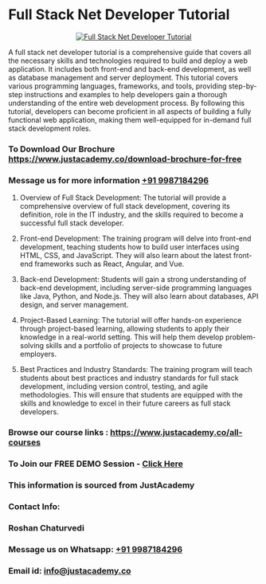 # Full Stack Net Developer Tutorial

<p align="center">
  <a href="https://justacademy.co/program-detail/full-stack-web-development">
    <img src="https://justacademy.co/storage2/program_images/1704700371.webp" alt="Full Stack Net Developer Tutorial">
  </a>
</p>


A full stack net developer tutorial is a comprehensive guide that covers all the necessary skills and technologies required to build and deploy a web application. It includes both front-end and back-end development, as well as database management and server deployment. This tutorial covers various programming languages, frameworks, and tools, providing step-by-step instructions and examples to help developers gain a thorough understanding of the entire web development process. By following this tutorial, developers can become proficient in all aspects of building a fully functional web application, making them well-equipped for in-demand full stack development roles. 
### To Download Our Brochure https://www.justacademy.co/download-brochure-for-free
### Message us for more information [+91 9987184296](https://api.whatsapp.com/send?phone=919987184296)
1) Overview of Full Stack Development: The tutorial will provide a comprehensive overview of full stack development, covering its definition, role in the IT industry, and the skills required to become a successful full stack developer.

2) Front-end Development: The training program will delve into front-end development, teaching students how to build user interfaces using HTML, CSS, and JavaScript. They will also learn about the latest front-end frameworks such as React, Angular, and Vue.

3) Back-end Development: Students will gain a strong understanding of back-end development, including server-side programming languages like Java, Python, and Node.js. They will also learn about databases, API design, and server management.

4) Project-Based Learning: The tutorial will offer hands-on experience through project-based learning, allowing students to apply their knowledge in a real-world setting. This will help them develop problem-solving skills and a portfolio of projects to showcase to future employers.

5) Best Practices and Industry Standards: The training program will teach students about best practices and industry standards for full stack development, including version control, testing, and agile methodologies. This will ensure that students are equipped with the skills and knowledge to excel in their future careers as full stack developers.

### Browse our course links : https://www.justacademy.co/all-courses 
### To Join our FREE DEMO Session - [Click Here](https://www.justacademy.co/register-for-course-demo)


### This information is sourced from JustAcademy
### Contact Info:
### Roshan Chaturvedi
### Message us on Whatsapp: [+91 9987184296](https://api.whatsapp.com/send?phone=919987184296)
### Email id: [info@justacademy.co](mailto:info@justacademy.co)
                    